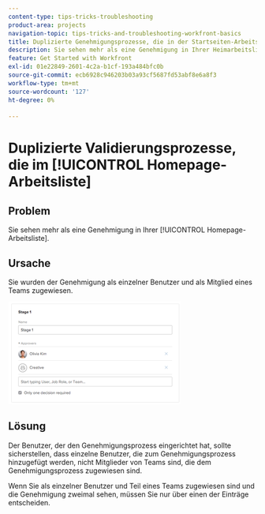 ```yaml
---
content-type: tips-tricks-troubleshooting
product-area: projects
navigation-topic: tips-tricks-and-troubleshooting-workfront-basics
title: Duplizierte Genehmigungsprozesse, die in der Startseiten-Arbeitsliste angezeigt werden
description: Sie sehen mehr als eine Genehmigung in Ihrer Heimarbeitsliste.
feature: Get Started with Workfront
exl-id: 01e22849-2601-4c2a-b1cf-193a484bfc0b
source-git-commit: ecb6928c946203b03a93cf5687fd53abf8e6a8f3
workflow-type: tm+mt
source-wordcount: '127'
ht-degree: 0%

---
```


# Duplizierte Validierungsprozesse, die im [!UICONTROL Homepage-Arbeitsliste]

## Problem

Sie sehen mehr als eine Genehmigung in Ihrer [!UICONTROL Homepage-Arbeitsliste].

## Ursache

Sie wurden der Genehmigung als einzelner Benutzer und als Mitglied eines Teams zugewiesen.

![](assets/stages-approval-350x208.png)

## Lösung

Der Benutzer, der den Genehmigungsprozess eingerichtet hat, sollte sicherstellen, dass einzelne Benutzer, die zum Genehmigungsprozess hinzugefügt werden, nicht Mitglieder von Teams sind, die dem Genehmigungsprozess zugewiesen sind.

Wenn Sie als einzelner Benutzer und Teil eines Teams zugewiesen sind und die Genehmigung zweimal sehen, müssen Sie nur über einen der Einträge entscheiden.
